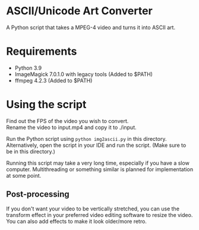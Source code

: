 # ASCII/Unicode Art Converter
A Python script that takes a MPEG-4 video and turns it into ASCII art. 

# Requirements
- Python 3.9
- ImageMagick 7.0.1.0 with legacy tools (Added to $PATH)
- ffmpeg 4.2.3 (Added to $PATH)

# Using the script
Find out the FPS of the video you wish to convert. \
Rename the video to input.mp4 and copy it to ./input.

Run the Python script using `python img2ascii.py` in this directory. Alternatively, open the script in your IDE and run the script. (Make sure to be in this directory.)

Running this script may take a very long time, especially if you have a slow computer. Multithreading or something similar is planned for implementation at some point.


## Post-processing
If you don't want your video to be vertically stretched, you can use the transform effect in your preferred video editing software to resize the video. \
You can also add effects to make it look older/more retro.
